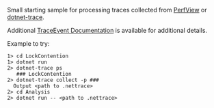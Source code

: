 Small starting sample for processing traces collected from [PerfView](https://github.com/microsoft/perfview) or [dotnet-trace](https://docs.microsoft.com/en-us/dotnet/core/diagnostics/dotnet-trace).

Additional [TraceEvent Documentation](https://github.com/microsoft/perfview/blob/main/documentation/TraceEvent/TraceEventLibrary.md) is available for additional details.

Example to try:
```
1> cd LockContention
1> dotnet run
2> dotnet-trace ps
   ### LockContention
2> dotnet-trace collect -p ###
  Output <path to .nettrace>
2> cd Analysis
2> dotnet run -- <path to .nettrace>
```
